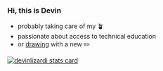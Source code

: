### Hi, this is Devin

- probably taking care of my :potted_plant:
- passionate about access to technical education
- or [drawing](https://www.instagram.com/devin_lizard/) with a new :pencil2:

<!--<a href="">
  <img align="center" src="https://github-readme-stats.vercel.app/api?username=devinlizardi&show_icons=false&&hide=stars&theme=nightowl&alt="devinlizardi stats card" /> 
</a>
-->

<a href="">
  <img align="center" src="https://github-readme-stats.vercel.app/api/top-langs?username=devinlizardi&theme=nightowl&layout=compact" alt="devinlizardi stats card" />
</a>

